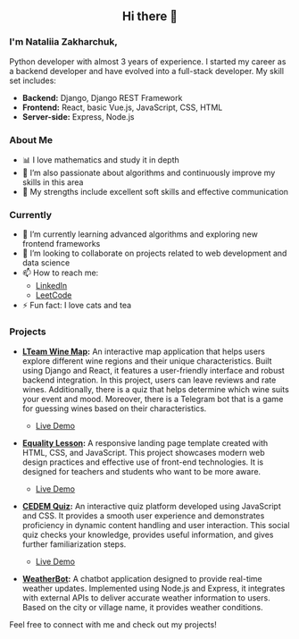 <h2 align="center">Hi there 👋</h2>

### I'm Nataliia Zakharchuk,
Python developer with almost 3 years of experience. I started my career as a backend developer and have evolved into a full-stack developer. My skill set includes:

- **Backend:** Django, Django REST Framework
- **Frontend:** React, basic Vue.js, JavaScript, CSS, HTML
- **Server-side:** Express, Node.js

### About Me
- 📊 I love mathematics and study it in depth
- 🔢 I’m also passionate about algorithms and continuously improve my skills in this area
- 💬 My strengths include excellent soft skills and effective communication

### Currently
- 🌱 I’m currently learning advanced algorithms and exploring new frontend frameworks
- 👯 I’m looking to collaborate on projects related to web development and data science
- 📫 How to reach me:
    - [LinkedIn](https://www.linkedin.com/in/nataliia-zakharchuk-4616251a5/)
    - [LeetCode](https://leetcode.com/u/Nattalli/)
- ⚡ Fun fact: I love cats and tea

### Projects

- **[LTeam Wine Map](https://github.com/Nattalli/lteam-wine-map):** An interactive map application that helps users explore different wine regions and their unique characteristics. Built using Django and React, it features a user-friendly interface and robust backend integration. In this project, users can leave reviews and rate wines. Additionally, there is a quiz that helps determine which wine suits your event and mood. Moreover, there is a Telegram bot that is a game for guessing wines based on their characteristics.
  - [Live Demo](https://lteam-wine-map.fly.dev/)

- **[Equality Lesson](https://github.com/Nattalli/landing-page.github.io):** A responsive landing page template created with HTML, CSS, and JavaScript. This project showcases modern web design practices and effective use of front-end technologies. It is designed for teachers and students who want to be more aware.
  - [Live Demo](https://equalitylesson.org/)

- **[CEDEM Quiz](https://github.com/Nattalli/cedem.quiz.github.io):** An interactive quiz platform developed using JavaScript and CSS. It provides a smooth user experience and demonstrates proficiency in dynamic content handling and user interaction. This social quiz checks your knowledge, provides useful information, and gives further familiarization steps.
  - [Live Demo](https://cedem.org.ua/tax-mechanism-online-test/)

- **[WeatherBot](https://github.com/Nattalli/WeatherBot):** A chatbot application designed to provide real-time weather updates. Implemented using Node.js and Express, it integrates with external APIs to deliver accurate weather information to users. Based on the city or village name, it provides weather conditions.

Feel free to connect with me and check out my projects!
